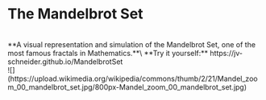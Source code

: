 # The Mandelbrot Set
<br/>
**A visual representation and simulation of the Mandelbrot Set, one of the most famous fractals in Mathematics.**\
**Try it yourself:** https://jv-schneider.github.io/MandelbrotSet 
<br/>
![](https://upload.wikimedia.org/wikipedia/commons/thumb/2/21/Mandel_zoom_00_mandelbrot_set.jpg/800px-Mandel_zoom_00_mandelbrot_set.jpg)
